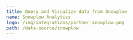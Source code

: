 ```yaml
---
title: Query and Visualize data from Snowplow
name: Snowplow Analytics
logo: /img/integrations/partner_snowplow.png
path: /data-source/snowplow
---
```


